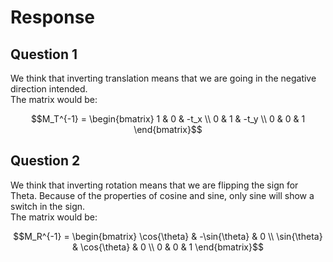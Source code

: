 # Response
## Question 1
We think that inverting translation means that we are going in the negative direction intended. <br>
The matrix would be:

```math
M_T^{-1} = 
\begin{bmatrix}
1 & 0 & -t_x \\
0 & 1 & -t_y \\
0 & 0 & 1
\end{bmatrix}
```

## Question 2
We think that inverting rotation means that we are flipping the sign for Theta. Because of the properties of cosine and sine, only sine will show a switch in the sign. <br>
The matrix would be:

```math
M_R^{-1} = 
\begin{bmatrix}
\cos{\theta} & -\sin{\theta} & 0 \\
\sin{\theta} & \cos{\theta} & 0 \\
0 & 0 & 1
\end{bmatrix}
```